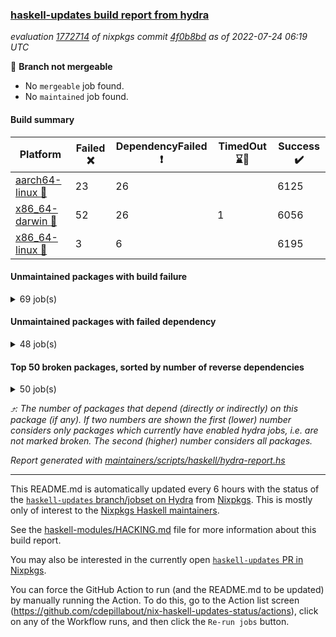 ### [haskell-updates build report from hydra](https://hydra.nixos.org/jobset/nixpkgs/haskell-updates)
*evaluation [1772714](https://hydra.nixos.org/eval/1772714) of nixpkgs commit [4f0b8bd](https://github.com/NixOS/nixpkgs/commits/4f0b8bdb207f5bdaf1d23be6d3e80dcdbae19f0f) as of 2022-07-24 06:19 UTC*

:red_circle: **Branch not mergeable**
  * No `mergeable` job found.
  * No `maintained` job found.

#### Build summary

 | Platform | Failed :x: | DependencyFailed :heavy_exclamation_mark: | TimedOut :hourglass::no_entry_sign: | Success :heavy_check_mark: | 
 | --- | --- | --- | --- | --- | 
 | [aarch64-linux :iphone:](https://hydra.nixos.org/eval/1772714?filter=.aarch64-linux) | 23 | 26 |  | 6125 | 
 | [x86_64-darwin :apple:](https://hydra.nixos.org/eval/1772714?filter=.x86_64-darwin) | 52 | 26 | 1 | 6056 | 
 | [x86_64-linux :penguin:](https://hydra.nixos.org/eval/1772714?filter=.x86_64-linux) | 3 | 6 |  | 6195 | 
#### Unmaintained packages with build failure
<details><summary>69 job(s) </summary>

- [ ] [[:iphone::heavy_check_mark:]](https://hydra.nixos.org/build/184533745) [[:apple::x:]](https://hydra.nixos.org/build/184523330) [[:penguin::heavy_check_mark:]](https://hydra.nixos.org/build/184525895) [haskellPackages.di-core](https://hydra.nixos.org/eval/1772714?filter=haskellPackages.di-core)  :arrow_heading_up: 8 | 11
- [ ] [[:iphone::x:]](https://hydra.nixos.org/build/184882668) [[:apple::x:]](https://hydra.nixos.org/build/184883030) [[:penguin::x:]](https://hydra.nixos.org/build/184882965) [haskellPackages.Spock-core](https://hydra.nixos.org/eval/1772714?filter=haskellPackages.Spock-core)  :arrow_heading_up: 6 | 11
- [ ] [[:iphone::x:]](https://hydra.nixos.org/build/184520142) [[:apple::heavy_check_mark:]](https://hydra.nixos.org/build/184517747) [[:penguin::heavy_check_mark:]](https://hydra.nixos.org/build/184521861) [haskellPackages.OrderedBits](https://hydra.nixos.org/eval/1772714?filter=haskellPackages.OrderedBits)  :arrow_heading_up: 5 | 36
- [ ] [[:iphone::heavy_check_mark:]](https://hydra.nixos.org/build/184520508) [[:apple::x:]](https://hydra.nixos.org/build/184517821) [[:penguin::heavy_check_mark:]](https://hydra.nixos.org/build/184525846) [haskellPackages.zip](https://hydra.nixos.org/eval/1772714?filter=haskellPackages.zip)  :arrow_heading_up: 5 | 11
- [ ] [[:iphone::x:]](https://hydra.nixos.org/build/184527223) [[:apple::heavy_check_mark:]](https://hydra.nixos.org/build/184530624) [[:penguin::heavy_check_mark:]](https://hydra.nixos.org/build/184531912) [haskellPackages.hw-json-simd](https://hydra.nixos.org/eval/1772714?filter=haskellPackages.hw-json-simd)  :arrow_heading_up: 2 | 8
- [ ] [[:iphone::x:]](https://hydra.nixos.org/build/184523418) [[:apple::heavy_check_mark:]](https://hydra.nixos.org/build/184522611) [[:penguin::heavy_check_mark:]](https://hydra.nixos.org/build/184526811) [haskellPackages.hw-simd](https://hydra.nixos.org/eval/1772714?filter=haskellPackages.hw-simd)  :arrow_heading_up: 2 | 8
- [ ] [[:iphone::x:]](https://hydra.nixos.org/build/184882427) [[:apple::x:]](https://hydra.nixos.org/build/184882052) [[:penguin::heavy_check_mark:]](https://hydra.nixos.org/build/184882016) [haskellPackages.quic](https://hydra.nixos.org/eval/1772714?filter=haskellPackages.quic)  :arrow_heading_up: 2 | 2
- [ ] [[:iphone::x:]](https://hydra.nixos.org/build/184535218) [[:apple::heavy_check_mark:]](https://hydra.nixos.org/build/184521799) [[:penguin::heavy_check_mark:]](https://hydra.nixos.org/build/184536111) [haskellPackages.freetype2](https://hydra.nixos.org/eval/1772714?filter=haskellPackages.freetype2)  :arrow_heading_up: 1 | 8
- [ ] [[:iphone::x:]](https://hydra.nixos.org/build/184520983) [[:apple::heavy_check_mark:]](https://hydra.nixos.org/build/184526911) [[:penguin::heavy_check_mark:]](https://hydra.nixos.org/build/184534592) [haskellPackages.long-double](https://hydra.nixos.org/eval/1772714?filter=haskellPackages.long-double)  :arrow_heading_up: 1 | 2
- [ ] [[:iphone::x:]](https://hydra.nixos.org/build/184535658) [[:apple::x:]](https://hydra.nixos.org/build/184524859) [[:penguin::heavy_check_mark:]](https://hydra.nixos.org/build/184518152) [haskellPackages.easytensor](https://hydra.nixos.org/eval/1772714?filter=haskellPackages.easytensor)  :arrow_heading_up: 1 | 1
- [ ] [[:iphone::x:]](https://hydra.nixos.org/build/184527064) [[:apple::heavy_check_mark:]](https://hydra.nixos.org/build/184520065) [[:penguin::heavy_check_mark:]](https://hydra.nixos.org/build/184535245) [haskellPackages.nlopt-haskell](https://hydra.nixos.org/eval/1772714?filter=haskellPackages.nlopt-haskell)  :arrow_heading_up: 1 | 1
- [ ] [[:iphone::heavy_check_mark:]](https://hydra.nixos.org/build/184882213) [[:apple::x:]](https://hydra.nixos.org/build/184882925) [[:penguin::heavy_check_mark:]](https://hydra.nixos.org/build/184882570) [haskellPackages.sequence-formats](https://hydra.nixos.org/eval/1772714?filter=haskellPackages.sequence-formats)  :arrow_heading_up: 1 | 1
- [ ] [[:iphone::x:]](https://hydra.nixos.org/build/184520791) [[:apple::heavy_check_mark:]](https://hydra.nixos.org/build/184520035) [[:penguin::heavy_check_mark:]](https://hydra.nixos.org/build/184525837) [haskellPackages.swisstable](https://hydra.nixos.org/eval/1772714?filter=haskellPackages.swisstable)  :arrow_heading_up: 1 | 1
- [ ] [[:iphone::x:]](https://hydra.nixos.org/build/184530498) [[:apple::heavy_check_mark:]](https://hydra.nixos.org/build/184529627) [[:penguin::heavy_check_mark:]](https://hydra.nixos.org/build/184517810) [haskellPackages.unicode-properties](https://hydra.nixos.org/eval/1772714?filter=haskellPackages.unicode-properties)  :arrow_heading_up: 1 | 1
- [ ] [[:iphone::x:]](https://hydra.nixos.org/build/184529382) [[:apple::heavy_check_mark:]](https://hydra.nixos.org/build/184533091) [[:penguin::heavy_check_mark:]](https://hydra.nixos.org/build/184532999) [haskellPackages.flatparse](https://hydra.nixos.org/eval/1772714?filter=haskellPackages.flatparse)  :arrow_heading_up: 0 | 7
- [ ] [[:iphone::heavy_check_mark:]](https://hydra.nixos.org/build/184531753) [[:apple::x:]](https://hydra.nixos.org/build/184529285) [[:penguin::heavy_check_mark:]](https://hydra.nixos.org/build/184535384) [haskellPackages.PyF](https://hydra.nixos.org/eval/1772714?filter=haskellPackages.PyF)  :arrow_heading_up: 0 | 4
- [ ] [[:iphone::heavy_check_mark:]](https://hydra.nixos.org/build/184526463) [[:apple::x:]](https://hydra.nixos.org/build/184527023) [[:penguin::heavy_check_mark:]](https://hydra.nixos.org/build/184536697) [haskellPackages.hmidi](https://hydra.nixos.org/eval/1772714?filter=haskellPackages.hmidi)  :arrow_heading_up: 0 | 4
- [ ] [[:iphone::heavy_check_mark:]](https://hydra.nixos.org/build/184536795) [[:apple::x:]](https://hydra.nixos.org/build/184520017) [[:penguin::heavy_check_mark:]](https://hydra.nixos.org/build/184520746) [haskellPackages.posix-socket](https://hydra.nixos.org/eval/1772714?filter=haskellPackages.posix-socket)  :arrow_heading_up: 0 | 2
- [ ] [[:iphone::heavy_check_mark:]](https://hydra.nixos.org/build/184533916) [[:apple::x:]](https://hydra.nixos.org/build/184523994) [[:penguin::heavy_check_mark:]](https://hydra.nixos.org/build/184534723) [haskellPackages.hamid](https://hydra.nixos.org/eval/1772714?filter=haskellPackages.hamid)  :arrow_heading_up: 0 | 1
- [ ] [[:iphone::x:]](https://hydra.nixos.org/build/184882719) [[:apple::x:]](https://hydra.nixos.org/build/184882233) [[:penguin::x:]](https://hydra.nixos.org/build/184882950) [haskellPackages.hasql-dynamic-statements](https://hydra.nixos.org/eval/1772714?filter=haskellPackages.hasql-dynamic-statements)  :arrow_heading_up: 0 | 1
- [ ] [[:iphone::heavy_check_mark:]](https://hydra.nixos.org/build/184525066) [[:apple::x:]](https://hydra.nixos.org/build/184524742) [[:penguin::heavy_check_mark:]](https://hydra.nixos.org/build/184522115) [haskellPackages.hmatrix-morpheus](https://hydra.nixos.org/eval/1772714?filter=haskellPackages.hmatrix-morpheus)  :arrow_heading_up: 0 | 1
- [ ] [[:iphone::heavy_check_mark:]](https://hydra.nixos.org/build/184523006) [[:apple::x:]](https://hydra.nixos.org/build/184528416) [[:penguin::heavy_check_mark:]](https://hydra.nixos.org/build/184535495) [haskellPackages.huckleberry](https://hydra.nixos.org/eval/1772714?filter=haskellPackages.huckleberry)  :arrow_heading_up: 0 | 1
- [ ] [[:iphone::heavy_check_mark:]](https://hydra.nixos.org/build/184522410) [[:apple::x:]](https://hydra.nixos.org/build/184522125) [[:penguin::heavy_check_mark:]](https://hydra.nixos.org/build/184531242) [haskellPackages.openal-ffi](https://hydra.nixos.org/eval/1772714?filter=haskellPackages.openal-ffi)  :arrow_heading_up: 0 | 1
- [ ] [[:iphone::x:]](https://hydra.nixos.org/build/184521292) [[:apple::heavy_check_mark:]](https://hydra.nixos.org/build/184524400) [[:penguin::heavy_check_mark:]](https://hydra.nixos.org/build/184525263) [haskellPackages.picosat](https://hydra.nixos.org/eval/1772714?filter=haskellPackages.picosat)  :arrow_heading_up: 0 | 1
- [ ] [[:iphone::heavy_check_mark:]](https://hydra.nixos.org/build/184526493) [[:apple::x:]](https://hydra.nixos.org/build/184519127) [[:penguin::heavy_check_mark:]](https://hydra.nixos.org/build/184528507) [haskellPackages.select](https://hydra.nixos.org/eval/1772714?filter=haskellPackages.select)  :arrow_heading_up: 0 | 1
- [ ] [[:iphone::heavy_check_mark:]](https://hydra.nixos.org/build/184527909) [[:apple::x:]](https://hydra.nixos.org/build/184519864) [[:penguin::heavy_check_mark:]](https://hydra.nixos.org/build/184528259) [haskellPackages.sysinfo](https://hydra.nixos.org/eval/1772714?filter=haskellPackages.sysinfo)  :arrow_heading_up: 0 | 1
- [ ] [[:iphone::heavy_check_mark:]](https://hydra.nixos.org/build/184530526) [[:apple::x:]](https://hydra.nixos.org/build/184533089) [[:penguin::heavy_check_mark:]](https://hydra.nixos.org/build/184536207) [haskellPackages.FractalArt](https://hydra.nixos.org/eval/1772714?filter=haskellPackages.FractalArt) 
- [ ] [[:iphone::x:]](https://hydra.nixos.org/build/184525037) [[:apple::heavy_check_mark:]](https://hydra.nixos.org/build/184528211) [[:penguin::heavy_check_mark:]](https://hydra.nixos.org/build/184521784) [haskellPackages.HsASA](https://hydra.nixos.org/eval/1772714?filter=haskellPackages.HsASA) 
- [ ] [[:iphone::heavy_check_mark:]](https://hydra.nixos.org/build/184524347) [[:apple::x:]](https://hydra.nixos.org/build/184517908) [[:penguin::heavy_check_mark:]](https://hydra.nixos.org/build/184522627) [haskellPackages.chiphunk](https://hydra.nixos.org/eval/1772714?filter=haskellPackages.chiphunk) 
- [ ] [[:iphone::x:]](https://hydra.nixos.org/build/184520594) [[:apple::heavy_check_mark:]](https://hydra.nixos.org/build/184531984) [[:penguin::heavy_check_mark:]](https://hydra.nixos.org/build/184531185) [haskellPackages.comfort-fftw](https://hydra.nixos.org/eval/1772714?filter=haskellPackages.comfort-fftw) 
- [ ] [[:iphone::heavy_check_mark:]](https://hydra.nixos.org/build/184519552) [[:apple::x:]](https://hydra.nixos.org/build/184534865) [[:penguin::heavy_check_mark:]](https://hydra.nixos.org/build/184534271) [haskellPackages.diskhash](https://hydra.nixos.org/eval/1772714?filter=haskellPackages.diskhash) 
- [ ] [[:iphone::heavy_check_mark:]](https://hydra.nixos.org/build/184529758) [[:apple::x:]](https://hydra.nixos.org/build/184534759) [[:penguin::heavy_check_mark:]](https://hydra.nixos.org/build/184535503) [haskellPackages.fudgets](https://hydra.nixos.org/eval/1772714?filter=haskellPackages.fudgets) 
- [ ] [[:iphone::heavy_check_mark:]](https://hydra.nixos.org/build/184529230) [[:apple::x:]](https://hydra.nixos.org/build/184531888) [[:penguin::heavy_check_mark:]](https://hydra.nixos.org/build/184521765) [haskellPackages.gerrit](https://hydra.nixos.org/eval/1772714?filter=haskellPackages.gerrit) 
- [ ] [[:iphone::heavy_check_mark:]](https://hydra.nixos.org/build/184524077) [[:apple::x:]](https://hydra.nixos.org/build/184525167) [[:penguin::heavy_check_mark:]](https://hydra.nixos.org/build/184527915) [haskellPackages.ghc-gc-hook](https://hydra.nixos.org/eval/1772714?filter=haskellPackages.ghc-gc-hook) 
- [ ] [[:iphone::x:]](https://hydra.nixos.org/build/184518092) [[:penguin::heavy_check_mark:]](https://hydra.nixos.org/build/184534398) [haskellPackages.gnome-keyring](https://hydra.nixos.org/eval/1772714?filter=haskellPackages.gnome-keyring) 
- [ ] [[:apple::x:]](https://hydra.nixos.org/build/184527085) [haskellPackages.gtk-mac-integration](https://hydra.nixos.org/eval/1772714?filter=haskellPackages.gtk-mac-integration) 
- [ ] [[:iphone::heavy_check_mark:]](https://hydra.nixos.org/build/184529980) [[:apple::x:]](https://hydra.nixos.org/build/184529366) [[:penguin::heavy_check_mark:]](https://hydra.nixos.org/build/184518402) [haskellPackages.gtk-traymanager](https://hydra.nixos.org/eval/1772714?filter=haskellPackages.gtk-traymanager) 
- [ ] [[:apple::x:]](https://hydra.nixos.org/build/184523845) [haskellPackages.gtk3-mac-integration](https://hydra.nixos.org/eval/1772714?filter=haskellPackages.gtk3-mac-integration) 
- [ ] [[:iphone::heavy_check_mark:]](https://hydra.nixos.org/build/184523214) [[:apple::x:]](https://hydra.nixos.org/build/184522521) [[:penguin::heavy_check_mark:]](https://hydra.nixos.org/build/184520671) [haskellPackages.hid](https://hydra.nixos.org/eval/1772714?filter=haskellPackages.hid) 
- [ ] [[:iphone::heavy_check_mark:]](https://hydra.nixos.org/build/184534355) [[:apple::x:]](https://hydra.nixos.org/build/184529070) [[:penguin::heavy_check_mark:]](https://hydra.nixos.org/build/184534902) [haskellPackages.hinotify-conduit](https://hydra.nixos.org/eval/1772714?filter=haskellPackages.hinotify-conduit) 
- [ ] [[:iphone::heavy_check_mark:]](https://hydra.nixos.org/build/184535586) [[:apple::x:]](https://hydra.nixos.org/build/184525054) [[:penguin::heavy_check_mark:]](https://hydra.nixos.org/build/184530645) [haskellPackages.hsshellscript](https://hydra.nixos.org/eval/1772714?filter=haskellPackages.hsshellscript) 
- [ ] [[:iphone::heavy_check_mark:]](https://hydra.nixos.org/build/184520050) [[:apple::x:]](https://hydra.nixos.org/build/184528939) [[:penguin::heavy_check_mark:]](https://hydra.nixos.org/build/184532014) [haskellPackages.hssourceinfo](https://hydra.nixos.org/eval/1772714?filter=haskellPackages.hssourceinfo) 
- [ ] [[:iphone::heavy_check_mark:]](https://hydra.nixos.org/build/184532059) [[:apple::x:]](https://hydra.nixos.org/build/184523761) [[:penguin::heavy_check_mark:]](https://hydra.nixos.org/build/184518478) [haskellPackages.interprocess](https://hydra.nixos.org/eval/1772714?filter=haskellPackages.interprocess) 
- [ ] [[:iphone::heavy_check_mark:]](https://hydra.nixos.org/build/184535422) [[:apple::x:]](https://hydra.nixos.org/build/184523190) [[:penguin::heavy_check_mark:]](https://hydra.nixos.org/build/184534635) [haskellPackages.ipcvar](https://hydra.nixos.org/eval/1772714?filter=haskellPackages.ipcvar) 
- [ ] [[:iphone::x:]](https://hydra.nixos.org/build/184530299) [[:apple::heavy_check_mark:]](https://hydra.nixos.org/build/184534572) [[:penguin::heavy_check_mark:]](https://hydra.nixos.org/build/184530403) [haskellPackages.jammittools](https://hydra.nixos.org/eval/1772714?filter=haskellPackages.jammittools) 
- [ ] [[:apple::x:]](https://hydra.nixos.org/build/184528755) [haskellPackages.kqueue](https://hydra.nixos.org/eval/1772714?filter=haskellPackages.kqueue) 
- [ ] [[:iphone::heavy_check_mark:]](https://hydra.nixos.org/build/184525385) [[:apple::x:]](https://hydra.nixos.org/build/184529277) [[:penguin::heavy_check_mark:]](https://hydra.nixos.org/build/184536532) [haskellPackages.linux-framebuffer](https://hydra.nixos.org/eval/1772714?filter=haskellPackages.linux-framebuffer) 
- [ ] [[:iphone::heavy_check_mark:]](https://hydra.nixos.org/build/184527703) [[:apple::x:]](https://hydra.nixos.org/build/184525760) [[:penguin::heavy_check_mark:]](https://hydra.nixos.org/build/184528641) [haskellPackages.mediawiki2latex](https://hydra.nixos.org/eval/1772714?filter=haskellPackages.mediawiki2latex) 
- [ ] [[:iphone::heavy_check_mark:]](https://hydra.nixos.org/build/184530854) [[:apple::x:]](https://hydra.nixos.org/build/184531427) [[:penguin::heavy_check_mark:]](https://hydra.nixos.org/build/184518055) [haskellPackages.memfd](https://hydra.nixos.org/eval/1772714?filter=haskellPackages.memfd) 
- [ ] [[:iphone::heavy_check_mark:]](https://hydra.nixos.org/build/184524879) [[:apple::x:]](https://hydra.nixos.org/build/184526652) [[:penguin::heavy_check_mark:]](https://hydra.nixos.org/build/184526003) [haskellPackages.mercury-api](https://hydra.nixos.org/eval/1772714?filter=haskellPackages.mercury-api) 
- [ ] [[:iphone::heavy_check_mark:]](https://hydra.nixos.org/build/184518065) [[:apple::x:]](https://hydra.nixos.org/build/184526984) [[:penguin::heavy_check_mark:]](https://hydra.nixos.org/build/184518350) [haskellPackages.nano-cryptr](https://hydra.nixos.org/eval/1772714?filter=haskellPackages.nano-cryptr) 
- [ ] [[:iphone::heavy_check_mark:]](https://hydra.nixos.org/build/184882930) [[:apple::x:]](https://hydra.nixos.org/build/184882657) [[:penguin::heavy_check_mark:]](https://hydra.nixos.org/build/184882396) [haskellPackages.persistent-pagination](https://hydra.nixos.org/eval/1772714?filter=haskellPackages.persistent-pagination) 
- [ ] [[:iphone::x:]](https://hydra.nixos.org/build/184883249) [[:apple::x:]](https://hydra.nixos.org/build/184882174) [[:penguin::x:]](https://hydra.nixos.org/build/184882848) [haskellPackages.persistent-stm](https://hydra.nixos.org/eval/1772714?filter=haskellPackages.persistent-stm) 
- [ ] [[:iphone::heavy_check_mark:]](https://hydra.nixos.org/build/184533650) [[:apple::x:]](https://hydra.nixos.org/build/184525129) [[:penguin::heavy_check_mark:]](https://hydra.nixos.org/build/184520759) [haskellPackages.ping-wrapper](https://hydra.nixos.org/eval/1772714?filter=haskellPackages.ping-wrapper) 
- [ ] [[:iphone::heavy_check_mark:]](https://hydra.nixos.org/build/184535488) [[:apple::x:]](https://hydra.nixos.org/build/184535546) [[:penguin::heavy_check_mark:]](https://hydra.nixos.org/build/184532415) [haskellPackages.posix-timer](https://hydra.nixos.org/eval/1772714?filter=haskellPackages.posix-timer) 
- [ ] [[:iphone::heavy_check_mark:]](https://hydra.nixos.org/build/184520655) [[:apple::x:]](https://hydra.nixos.org/build/184532504) [[:penguin::heavy_check_mark:]](https://hydra.nixos.org/build/184522191) [haskellPackages.pthread](https://hydra.nixos.org/eval/1772714?filter=haskellPackages.pthread) 
- [ ] [[:iphone::heavy_check_mark:]](https://hydra.nixos.org/build/184882662) [[:apple::x:]](https://hydra.nixos.org/build/184881992) [[:penguin::heavy_check_mark:]](https://hydra.nixos.org/build/184882445) [haskellPackages.reserve](https://hydra.nixos.org/eval/1772714?filter=haskellPackages.reserve) 
- [ ] [[:iphone::x:]](https://hydra.nixos.org/build/184522922) [[:apple::heavy_check_mark:]](https://hydra.nixos.org/build/184532702) [[:penguin::heavy_check_mark:]](https://hydra.nixos.org/build/184530166) [haskellPackages.risc386](https://hydra.nixos.org/eval/1772714?filter=haskellPackages.risc386) 
- [ ] [[:iphone::heavy_check_mark:]](https://hydra.nixos.org/build/184527238) [[:apple::x:]](https://hydra.nixos.org/build/184534038) [[:penguin::heavy_check_mark:]](https://hydra.nixos.org/build/184524225) [haskellPackages.sfml-audio](https://hydra.nixos.org/eval/1772714?filter=haskellPackages.sfml-audio) 
- [ ] [[:iphone::heavy_check_mark:]](https://hydra.nixos.org/build/184525803) [[:apple::x:]](https://hydra.nixos.org/build/184521262) [[:penguin::heavy_check_mark:]](https://hydra.nixos.org/build/184527151) [haskellPackages.shared-memory](https://hydra.nixos.org/eval/1772714?filter=haskellPackages.shared-memory) 
- [ ] [[:iphone::heavy_check_mark:]](https://hydra.nixos.org/build/184534156) [[:apple::x:]](https://hydra.nixos.org/build/184525254) [[:penguin::heavy_check_mark:]](https://hydra.nixos.org/build/184534328) [haskellPackages.skews](https://hydra.nixos.org/eval/1772714?filter=haskellPackages.skews) 
- [ ] [[:iphone::x:]](https://hydra.nixos.org/build/184521760) [[:apple::x:]](https://hydra.nixos.org/build/184527336) [[:penguin::heavy_check_mark:]](https://hydra.nixos.org/build/184529119) [haskellPackages.slugify](https://hydra.nixos.org/eval/1772714?filter=haskellPackages.slugify) 
- [ ] [[:iphone::heavy_check_mark:]](https://hydra.nixos.org/build/184519012) [[:apple::x:]](https://hydra.nixos.org/build/184531416) [[:penguin::heavy_check_mark:]](https://hydra.nixos.org/build/184528532) [haskellPackages.tailfile-hinotify](https://hydra.nixos.org/eval/1772714?filter=haskellPackages.tailfile-hinotify) 
- [ ] [[:iphone::x:]](https://hydra.nixos.org/build/184531197) [[:apple::heavy_check_mark:]](https://hydra.nixos.org/build/184534864) [[:penguin::heavy_check_mark:]](https://hydra.nixos.org/build/184526408) [haskellPackages.wiringPi](https://hydra.nixos.org/eval/1772714?filter=haskellPackages.wiringPi) 
- [ ] [[:iphone::x:]](https://hydra.nixos.org/build/184527192) [[:apple::heavy_check_mark:]](https://hydra.nixos.org/build/184531680) [[:penguin::heavy_check_mark:]](https://hydra.nixos.org/build/184523416) [haskellPackages.x86-64bit](https://hydra.nixos.org/eval/1772714?filter=haskellPackages.x86-64bit) 
- [ ] [[:iphone::heavy_check_mark:]](https://hydra.nixos.org/build/184531459) [[:apple::x:]](https://hydra.nixos.org/build/184532712) [[:penguin::heavy_check_mark:]](https://hydra.nixos.org/build/184517882) [haskellPackages.xmonad-utils](https://hydra.nixos.org/eval/1772714?filter=haskellPackages.xmonad-utils) 
- [ ] [[:iphone::heavy_check_mark:]](https://hydra.nixos.org/build/184522751) [[:apple::x:]](https://hydra.nixos.org/build/184527292) [[:penguin::heavy_check_mark:]](https://hydra.nixos.org/build/184533651) [haskellPackages.yoga](https://hydra.nixos.org/eval/1772714?filter=haskellPackages.yoga) 
- [ ] [[:iphone::heavy_check_mark:]](https://hydra.nixos.org/build/184530633) [[:apple::x:]](https://hydra.nixos.org/build/184536369) [[:penguin::heavy_check_mark:]](https://hydra.nixos.org/build/184530896) [haskellPackages.zot](https://hydra.nixos.org/eval/1772714?filter=haskellPackages.zot) 
- [ ] [[:iphone::heavy_check_mark:]](https://hydra.nixos.org/build/184525620) [[:apple::x:]](https://hydra.nixos.org/build/184525778) [[:penguin::heavy_check_mark:]](https://hydra.nixos.org/build/184536251) [haskellPackages.zxcvbn-c](https://hydra.nixos.org/eval/1772714?filter=haskellPackages.zxcvbn-c) 
</details>

#### Unmaintained packages with failed dependency
<details><summary>48 job(s) </summary>

- [ ] [[:iphone::heavy_check_mark:]](https://hydra.nixos.org/build/184517338) [[:apple::heavy_exclamation_mark:]](https://hydra.nixos.org/build/184521184) [[:penguin::heavy_check_mark:]](https://hydra.nixos.org/build/184534704) [haskellPackages.di-handle](https://hydra.nixos.org/eval/1772714?filter=haskellPackages.di-handle)  :arrow_heading_up: 6 | 9
- [ ] [[:iphone::heavy_check_mark:]](https://hydra.nixos.org/build/184531388) [[:apple::heavy_exclamation_mark:]](https://hydra.nixos.org/build/184518811) [[:penguin::heavy_check_mark:]](https://hydra.nixos.org/build/184535748) [haskellPackages.di-monad](https://hydra.nixos.org/eval/1772714?filter=haskellPackages.di-monad)  :arrow_heading_up: 6 | 9
- [ ] [[:iphone::heavy_check_mark:]](https://hydra.nixos.org/build/184521757) [[:apple::heavy_exclamation_mark:]](https://hydra.nixos.org/build/184532478) [[:penguin::heavy_check_mark:]](https://hydra.nixos.org/build/184522886) [haskellPackages.di-df1](https://hydra.nixos.org/eval/1772714?filter=haskellPackages.di-df1)  :arrow_heading_up: 5 | 8
- [ ] [[:iphone::heavy_exclamation_mark:]](https://hydra.nixos.org/build/184881949) [[:apple::heavy_check_mark:]](https://hydra.nixos.org/build/184883171) [[:penguin::heavy_check_mark:]](https://hydra.nixos.org/build/184881785) [haskellPackages.PrimitiveArray](https://hydra.nixos.org/eval/1772714?filter=haskellPackages.PrimitiveArray)  :arrow_heading_up: 4 | 35
- [ ] [[:iphone::heavy_check_mark:]](https://hydra.nixos.org/build/184521022) [[:apple::heavy_exclamation_mark:]](https://hydra.nixos.org/build/184533861) [[:penguin::heavy_check_mark:]](https://hydra.nixos.org/build/184530746) [haskellPackages.xlsx](https://hydra.nixos.org/eval/1772714?filter=haskellPackages.xlsx)  :arrow_heading_up: 4 | 6
- [ ] [[:iphone::heavy_exclamation_mark:]](https://hydra.nixos.org/build/184882242) [[:apple::heavy_check_mark:]](https://hydra.nixos.org/build/184881883) [[:penguin::heavy_check_mark:]](https://hydra.nixos.org/build/184882361) [haskellPackages.BiobaseTypes](https://hydra.nixos.org/eval/1772714?filter=haskellPackages.BiobaseTypes)  :arrow_heading_up: 3 | 21
- [ ] [[:iphone::heavy_exclamation_mark:]](https://hydra.nixos.org/build/184882778) [[:apple::heavy_exclamation_mark:]](https://hydra.nixos.org/build/184883089) [[:penguin::heavy_exclamation_mark:]](https://hydra.nixos.org/build/184882496) [haskellPackages.Spock](https://hydra.nixos.org/eval/1772714?filter=haskellPackages.Spock)  :arrow_heading_up: 3 | 7
- [ ] [[:iphone::heavy_check_mark:]](https://hydra.nixos.org/build/184882477) [[:apple::heavy_exclamation_mark:]](https://hydra.nixos.org/build/184881838) [[:penguin::heavy_check_mark:]](https://hydra.nixos.org/build/184882718) [haskellPackages.cointracking-imports](https://hydra.nixos.org/eval/1772714?filter=haskellPackages.cointracking-imports)  :arrow_heading_up: 2 | 2
- [ ] [[:iphone::heavy_exclamation_mark:]](https://hydra.nixos.org/build/184883163) [[:apple::heavy_check_mark:]](https://hydra.nixos.org/build/184882132) [[:penguin::heavy_check_mark:]](https://hydra.nixos.org/build/184883113) [haskellPackages.BiobaseENA](https://hydra.nixos.org/eval/1772714?filter=haskellPackages.BiobaseENA)  :arrow_heading_up: 1 | 18
- [ ] [[:iphone::heavy_check_mark:]](https://hydra.nixos.org/build/184530556) [[:apple::heavy_exclamation_mark:]](https://hydra.nixos.org/build/184519077) [[:penguin::heavy_check_mark:]](https://hydra.nixos.org/build/184519310) [haskellPackages.di-polysemy](https://hydra.nixos.org/eval/1772714?filter=haskellPackages.di-polysemy)  :arrow_heading_up: 1 | 4
- [ ] [hoogle](https://hydra.nixos.org/eval/1772714?filter=hoogle)  :arrow_heading_up: 1 | 3
  - [[:iphone::heavy_check_mark:]](https://hydra.nixos.org/build/184882819) [[:apple::heavy_check_mark:]](https://hydra.nixos.org/build/184882266) [[:penguin::heavy_check_mark:]](https://hydra.nixos.org/build/184882257) [haskell.packages.ghc8107](https://hydra.nixos.org/eval/1772714?filter=haskell.packages.ghc8107.hoogle)
  - [[:iphone::heavy_check_mark:]](https://hydra.nixos.org/build/184881813) [[:apple::heavy_check_mark:]](https://hydra.nixos.org/build/184882689) [[:penguin::heavy_check_mark:]](https://hydra.nixos.org/build/184882994) [haskell.packages.ghc884](https://hydra.nixos.org/eval/1772714?filter=haskell.packages.ghc884.hoogle)
  - [[:iphone::heavy_check_mark:]](https://hydra.nixos.org/build/184883225) [[:apple::heavy_check_mark:]](https://hydra.nixos.org/build/184882493) [[:penguin::heavy_check_mark:]](https://hydra.nixos.org/build/184882447) [haskell.packages.ghc902](https://hydra.nixos.org/eval/1772714?filter=haskell.packages.ghc902.hoogle)
  - [[:iphone::heavy_exclamation_mark:]](https://hydra.nixos.org/build/184882655) [[:apple::heavy_check_mark:]](https://hydra.nixos.org/build/184881822) [[:penguin::heavy_check_mark:]](https://hydra.nixos.org/build/184882238) [haskell.packages.ghc923](https://hydra.nixos.org/eval/1772714?filter=haskell.packages.ghc923.hoogle)
  - [[:iphone::heavy_check_mark:]](https://hydra.nixos.org/build/184881994) [[:apple::heavy_check_mark:]](https://hydra.nixos.org/build/184881818) [[:penguin::heavy_check_mark:]](https://hydra.nixos.org/build/184882289) [haskellPackages](https://hydra.nixos.org/eval/1772714?filter=haskellPackages.hoogle)
- [ ] [[:iphone::heavy_exclamation_mark:]](https://hydra.nixos.org/build/184881812) [[:apple::heavy_exclamation_mark:]](https://hydra.nixos.org/build/184882109) [[:penguin::heavy_exclamation_mark:]](https://hydra.nixos.org/build/184881971) [haskellPackages.Spock-digestive](https://hydra.nixos.org/eval/1772714?filter=haskellPackages.Spock-digestive)  :arrow_heading_up: 1 | 1
- [ ] [[:iphone::heavy_exclamation_mark:]](https://hydra.nixos.org/build/184882155) [[:apple::heavy_exclamation_mark:]](https://hydra.nixos.org/build/184881894) [[:penguin::heavy_exclamation_mark:]](https://hydra.nixos.org/build/184882921) [haskellPackages.Spock-lucid](https://hydra.nixos.org/eval/1772714?filter=haskellPackages.Spock-lucid)  :arrow_heading_up: 1 | 1
- [ ] [[:iphone::heavy_exclamation_mark:]](https://hydra.nixos.org/build/184882967) [[:apple::heavy_exclamation_mark:]](https://hydra.nixos.org/build/184881783) [[:penguin::heavy_check_mark:]](https://hydra.nixos.org/build/184883233) [haskellPackages.http3](https://hydra.nixos.org/eval/1772714?filter=haskellPackages.http3)  :arrow_heading_up: 1 | 1
- [ ] [[:iphone::heavy_check_mark:]](https://hydra.nixos.org/build/184883170) [[:apple::heavy_exclamation_mark:]](https://hydra.nixos.org/build/184882748) [[:penguin::heavy_check_mark:]](https://hydra.nixos.org/build/184882269) [haskellPackages.moto](https://hydra.nixos.org/eval/1772714?filter=haskellPackages.moto)  :arrow_heading_up: 1 | 1
- [ ] [[:iphone::heavy_check_mark:]](https://hydra.nixos.org/build/184527923) [[:apple::heavy_exclamation_mark:]](https://hydra.nixos.org/build/184531122) [[:penguin::heavy_check_mark:]](https://hydra.nixos.org/build/184529496) [haskellPackages.wss-client](https://hydra.nixos.org/eval/1772714?filter=haskellPackages.wss-client)  :arrow_heading_up: 1 | 1
- [ ] [[:iphone::heavy_exclamation_mark:]](https://hydra.nixos.org/build/184881839) [[:apple::heavy_check_mark:]](https://hydra.nixos.org/build/184883016) [[:penguin::heavy_check_mark:]](https://hydra.nixos.org/build/184882402) [haskellPackages.BiobaseXNA](https://hydra.nixos.org/eval/1772714?filter=haskellPackages.BiobaseXNA)  :arrow_heading_up: 0 | 17
- [ ] [[:iphone::heavy_exclamation_mark:]](https://hydra.nixos.org/build/184517913) [[:apple::heavy_check_mark:]](https://hydra.nixos.org/build/184524159) [[:penguin::heavy_check_mark:]](https://hydra.nixos.org/build/184530329) [haskellPackages.hw-json-standard-cursor](https://hydra.nixos.org/eval/1772714?filter=haskellPackages.hw-json-standard-cursor)  :arrow_heading_up: 0 | 6
- [ ] [[:iphone::heavy_exclamation_mark:]](https://hydra.nixos.org/build/184520985) [[:apple::heavy_check_mark:]](https://hydra.nixos.org/build/184517425) [[:penguin::heavy_check_mark:]](https://hydra.nixos.org/build/184532193) [haskellPackages.hw-json-simple-cursor](https://hydra.nixos.org/eval/1772714?filter=haskellPackages.hw-json-simple-cursor)  :arrow_heading_up: 0 | 4
- [ ] [[:iphone::heavy_exclamation_mark:]](https://hydra.nixos.org/build/184882987) [[:apple::heavy_check_mark:]](https://hydra.nixos.org/build/184883014) [[:penguin::heavy_check_mark:]](https://hydra.nixos.org/build/184883199) [haskellPackages.hw-dsv](https://hydra.nixos.org/eval/1772714?filter=haskellPackages.hw-dsv)  :arrow_heading_up: 0 | 3
- [ ] [[:iphone::heavy_check_mark:]](https://hydra.nixos.org/build/184524001) [[:apple::heavy_exclamation_mark:]](https://hydra.nixos.org/build/184527704) [[:penguin::heavy_check_mark:]](https://hydra.nixos.org/build/184521981) [haskellPackages.di](https://hydra.nixos.org/eval/1772714?filter=haskellPackages.di)  :arrow_heading_up: 0 | 2
- [ ] [[:iphone::heavy_exclamation_mark:]](https://hydra.nixos.org/build/184882922) [[:apple::heavy_exclamation_mark:]](https://hydra.nixos.org/build/184882177) [[:penguin::heavy_exclamation_mark:]](https://hydra.nixos.org/build/184882087) [haskellPackages.Spock-api-server](https://hydra.nixos.org/eval/1772714?filter=haskellPackages.Spock-api-server) 
- [ ] [[:iphone::heavy_exclamation_mark:]](https://hydra.nixos.org/build/184882682) [[:apple::heavy_exclamation_mark:]](https://hydra.nixos.org/build/184883231) [[:penguin::heavy_exclamation_mark:]](https://hydra.nixos.org/build/184882218) [haskellPackages.Spock-worker](https://hydra.nixos.org/eval/1772714?filter=haskellPackages.Spock-worker) 
- [ ] [[:iphone::heavy_exclamation_mark:]](https://hydra.nixos.org/build/184520608) [[:apple::heavy_check_mark:]](https://hydra.nixos.org/build/184524345) [[:penguin::heavy_check_mark:]](https://hydra.nixos.org/build/184525855) [haskellPackages.align-audio](https://hydra.nixos.org/eval/1772714?filter=haskellPackages.align-audio) 
- [ ] [[:iphone::heavy_check_mark:]](https://hydra.nixos.org/build/184882757) [[:apple::heavy_exclamation_mark:]](https://hydra.nixos.org/build/184883055) [[:penguin::heavy_check_mark:]](https://hydra.nixos.org/build/184882390) [haskellPackages.bnb-staking-csvs](https://hydra.nixos.org/eval/1772714?filter=haskellPackages.bnb-staking-csvs) 
- [ ] [[:iphone::heavy_exclamation_mark:]](https://hydra.nixos.org/build/184524589) [[:apple::heavy_exclamation_mark:]](https://hydra.nixos.org/build/184527982) [[:penguin::heavy_check_mark:]](https://hydra.nixos.org/build/184524706) [haskellPackages.easytensor-vulkan](https://hydra.nixos.org/eval/1772714?filter=haskellPackages.easytensor-vulkan) 
- [ ] [[:iphone::heavy_exclamation_mark:]](https://hydra.nixos.org/build/184518098) [[:apple::heavy_check_mark:]](https://hydra.nixos.org/build/184528482) [[:penguin::heavy_check_mark:]](https://hydra.nixos.org/build/184532807) [haskellPackages.harfbuzz-pure](https://hydra.nixos.org/eval/1772714?filter=haskellPackages.harfbuzz-pure) 
- [ ] [[:iphone::heavy_exclamation_mark:]](https://hydra.nixos.org/build/184535066) [[:apple::heavy_check_mark:]](https://hydra.nixos.org/build/184525511) [[:penguin::heavy_check_mark:]](https://hydra.nixos.org/build/184531857) [haskellPackages.hmatrix-nlopt](https://hydra.nixos.org/eval/1772714?filter=haskellPackages.hmatrix-nlopt) 
- [ ] [[:iphone::heavy_exclamation_mark:]](https://hydra.nixos.org/build/184520669) [[:apple::heavy_check_mark:]](https://hydra.nixos.org/build/184526629) [[:penguin::heavy_check_mark:]](https://hydra.nixos.org/build/184524740) [haskellPackages.hs-swisstable-hashtables-class](https://hydra.nixos.org/eval/1772714?filter=haskellPackages.hs-swisstable-hashtables-class) 
- [ ] [[:iphone::heavy_exclamation_mark:]](https://hydra.nixos.org/build/184530447) [[:apple::heavy_check_mark:]](https://hydra.nixos.org/build/184518873) [[:penguin::heavy_check_mark:]](https://hydra.nixos.org/build/184535536) [haskellPackages.hw-simd-cli](https://hydra.nixos.org/eval/1772714?filter=haskellPackages.hw-simd-cli) 
- [ ] [[:iphone::heavy_exclamation_mark:]](https://hydra.nixos.org/build/184882918) [[:apple::heavy_exclamation_mark:]](https://hydra.nixos.org/build/184882599) [[:penguin::heavy_exclamation_mark:]](https://hydra.nixos.org/build/184882865) [haskellPackages.jobs-ui](https://hydra.nixos.org/eval/1772714?filter=haskellPackages.jobs-ui) 
- [ ] [[:iphone::heavy_exclamation_mark:]](https://hydra.nixos.org/build/184528557) [[:apple::heavy_check_mark:]](https://hydra.nixos.org/build/184520139) [[:penguin::heavy_check_mark:]](https://hydra.nixos.org/build/184521761) [haskellPackages.kmn-programming](https://hydra.nixos.org/eval/1772714?filter=haskellPackages.kmn-programming) 
- [ ] [[:iphone::heavy_check_mark:]](https://hydra.nixos.org/build/184882940) [[:apple::heavy_exclamation_mark:]](https://hydra.nixos.org/build/184882217) [[:penguin::heavy_check_mark:]](https://hydra.nixos.org/build/184882542) [haskellPackages.moto-postgresql](https://hydra.nixos.org/eval/1772714?filter=haskellPackages.moto-postgresql) 
- [ ] [[:iphone::heavy_check_mark:]](https://hydra.nixos.org/build/184531173) [[:apple::heavy_exclamation_mark:]](https://hydra.nixos.org/build/184526479) [[:penguin::heavy_check_mark:]](https://hydra.nixos.org/build/184531145) [haskellPackages.network-messagepack-rpc-websocket](https://hydra.nixos.org/eval/1772714?filter=haskellPackages.network-messagepack-rpc-websocket) 
- [ ] [[:iphone::heavy_check_mark:]](https://hydra.nixos.org/build/184535823) [[:apple::heavy_exclamation_mark:]](https://hydra.nixos.org/build/184524659) [[:penguin::heavy_check_mark:]](https://hydra.nixos.org/build/184522298) [haskellPackages.polysemy-log-di](https://hydra.nixos.org/eval/1772714?filter=haskellPackages.polysemy-log-di) 
- [ ] [[:iphone::heavy_exclamation_mark:]](https://hydra.nixos.org/build/184525634) [[:apple::heavy_check_mark:]](https://hydra.nixos.org/build/184526683) [[:penguin::heavy_check_mark:]](https://hydra.nixos.org/build/184530406) [haskellPackages.rounded-hw](https://hydra.nixos.org/eval/1772714?filter=haskellPackages.rounded-hw) 
- [ ] [[:iphone::heavy_check_mark:]](https://hydra.nixos.org/build/184882910) [[:apple::heavy_exclamation_mark:]](https://hydra.nixos.org/build/184882148) [[:penguin::heavy_check_mark:]](https://hydra.nixos.org/build/184882812) [haskellPackages.sequenceTools](https://hydra.nixos.org/eval/1772714?filter=haskellPackages.sequenceTools) 
- [ ] [[:iphone::heavy_check_mark:]](https://hydra.nixos.org/build/184882003) [[:apple::heavy_exclamation_mark:]](https://hydra.nixos.org/build/184881843) [[:penguin::heavy_check_mark:]](https://hydra.nixos.org/build/184883192) [haskellPackages.solana-staking-csvs](https://hydra.nixos.org/eval/1772714?filter=haskellPackages.solana-staking-csvs) 
- [ ] [[:iphone::heavy_exclamation_mark:]](https://hydra.nixos.org/build/184518116) [[:apple::heavy_check_mark:]](https://hydra.nixos.org/build/184526681) [[:penguin::heavy_check_mark:]](https://hydra.nixos.org/build/184520339) [haskellPackages.sound-collage](https://hydra.nixos.org/eval/1772714?filter=haskellPackages.sound-collage) 
- [ ] [[:iphone::heavy_exclamation_mark:]](https://hydra.nixos.org/build/184533837) [[:apple::heavy_check_mark:]](https://hydra.nixos.org/build/184518569) [[:penguin::heavy_check_mark:]](https://hydra.nixos.org/build/184533381) [haskellPackages.unicode-names](https://hydra.nixos.org/eval/1772714?filter=haskellPackages.unicode-names) 
- [ ] [[:iphone::heavy_exclamation_mark:]](https://hydra.nixos.org/build/184883003) [[:apple::heavy_exclamation_mark:]](https://hydra.nixos.org/build/184881995) [[:penguin::heavy_check_mark:]](https://hydra.nixos.org/build/184882923) [haskellPackages.warp-quic](https://hydra.nixos.org/eval/1772714?filter=haskellPackages.warp-quic) 
- [ ] [[:iphone::heavy_check_mark:]](https://hydra.nixos.org/build/184522177) [[:apple::heavy_exclamation_mark:]](https://hydra.nixos.org/build/184525784) [[:penguin::heavy_check_mark:]](https://hydra.nixos.org/build/184536397) [haskellPackages.xbattbar](https://hydra.nixos.org/eval/1772714?filter=haskellPackages.xbattbar) 
- [ ] [[:iphone::heavy_check_mark:]](https://hydra.nixos.org/build/184528723) [[:apple::heavy_exclamation_mark:]](https://hydra.nixos.org/build/184523252) [[:penguin::heavy_check_mark:]](https://hydra.nixos.org/build/184523877) [haskellPackages.xlsx-tabular](https://hydra.nixos.org/eval/1772714?filter=haskellPackages.xlsx-tabular) 
</details>

#### Top 50 broken packages, sorted by number of reverse dependencies
<details><summary>50 job(s) </summary>

[amazonka-core](https://packdeps.haskellers.com/reverse/amazonka-core) :arrow_heading_up: 185  
[gogol-core](https://packdeps.haskellers.com/reverse/gogol-core) :arrow_heading_up: 184  
[haskell98](https://packdeps.haskellers.com/reverse/haskell98) :arrow_heading_up: 153  
[enumerator](https://packdeps.haskellers.com/reverse/enumerator) :arrow_heading_up: 56  
[util](https://packdeps.haskellers.com/reverse/util) :arrow_heading_up: 49  
[derive](https://packdeps.haskellers.com/reverse/derive) :arrow_heading_up: 48  
[amazonka](https://packdeps.haskellers.com/reverse/amazonka) :arrow_heading_up: 43  
[accelerate](https://packdeps.haskellers.com/reverse/accelerate) :arrow_heading_up: 42  
[parseargs](https://packdeps.haskellers.com/reverse/parseargs) :arrow_heading_up: 42  
[syb-with-class](https://packdeps.haskellers.com/reverse/syb-with-class) :arrow_heading_up: 42  
[MonadCatchIO-transformers](https://packdeps.haskellers.com/reverse/MonadCatchIO-transformers) :arrow_heading_up: 41  
[data-lens](https://packdeps.haskellers.com/reverse/data-lens) :arrow_heading_up: 33  
[rank1dynamic](https://packdeps.haskellers.com/reverse/rank1dynamic) :arrow_heading_up: 33  
[distributed-static](https://packdeps.haskellers.com/reverse/distributed-static) :arrow_heading_up: 31  
[language-ecmascript](https://packdeps.haskellers.com/reverse/language-ecmascript) :arrow_heading_up: 31  
[distributed-process](https://packdeps.haskellers.com/reverse/distributed-process) :arrow_heading_up: 30  
[ip](https://packdeps.haskellers.com/reverse/ip) :arrow_heading_up: 29  
[iteratee](https://packdeps.haskellers.com/reverse/iteratee) :arrow_heading_up: 29  
[jmacro](https://packdeps.haskellers.com/reverse/jmacro) :arrow_heading_up: 29  
[text-format](https://packdeps.haskellers.com/reverse/text-format) :arrow_heading_up: 28  
[mmsyn3](https://packdeps.haskellers.com/reverse/mmsyn3) :arrow_heading_up: 27  
[autodocodec-yaml](https://packdeps.haskellers.com/reverse/autodocodec-yaml) :arrow_heading_up: 26  
[crypto-numbers](https://packdeps.haskellers.com/reverse/crypto-numbers) :arrow_heading_up: 25  
[either-unwrap](https://packdeps.haskellers.com/reverse/either-unwrap) :arrow_heading_up: 25  
[web-routes-th](https://packdeps.haskellers.com/reverse/web-routes-th) :arrow_heading_up: 24  
[ixset-typed](https://packdeps.haskellers.com/reverse/ixset-typed) :arrow_heading_up: 23  
[sydtest](https://packdeps.haskellers.com/reverse/sydtest) :arrow_heading_up: 23  
[crypto-pubkey](https://packdeps.haskellers.com/reverse/crypto-pubkey) :arrow_heading_up: 22  
[haskelldb](https://packdeps.haskellers.com/reverse/haskelldb) :arrow_heading_up: 22  
[wxdirect](https://packdeps.haskellers.com/reverse/wxdirect) :arrow_heading_up: 22  
[alg](https://packdeps.haskellers.com/reverse/alg) :arrow_heading_up: 21  
[amazonka-s3](https://packdeps.haskellers.com/reverse/amazonka-s3) :arrow_heading_up: 21  
[mmsyn2](https://packdeps.haskellers.com/reverse/mmsyn2) :arrow_heading_up: 21  
[userid](https://packdeps.haskellers.com/reverse/userid) :arrow_heading_up: 21  
[wxc](https://packdeps.haskellers.com/reverse/wxc) :arrow_heading_up: 21  
[biocore](https://packdeps.haskellers.com/reverse/biocore) :arrow_heading_up: 20  
[subG](https://packdeps.haskellers.com/reverse/subG) :arrow_heading_up: 20  
[wxcore](https://packdeps.haskellers.com/reverse/wxcore) :arrow_heading_up: 20  
[attoparsec-enumerator](https://packdeps.haskellers.com/reverse/attoparsec-enumerator) :arrow_heading_up: 19  
[bytestring-show](https://packdeps.haskellers.com/reverse/bytestring-show) :arrow_heading_up: 19  
[fay](https://packdeps.haskellers.com/reverse/fay) :arrow_heading_up: 19  
[harp](https://packdeps.haskellers.com/reverse/harp) :arrow_heading_up: 19  
[hsx2hs](https://packdeps.haskellers.com/reverse/hsx2hs) :arrow_heading_up: 19  
[ixset](https://packdeps.haskellers.com/reverse/ixset) :arrow_heading_up: 19  
[wx](https://packdeps.haskellers.com/reverse/wx) :arrow_heading_up: 19  
[asn1-data](https://packdeps.haskellers.com/reverse/asn1-data) :arrow_heading_up: 18  
[dbus-core](https://packdeps.haskellers.com/reverse/dbus-core) :arrow_heading_up: 18  
[gtksourceview2](https://packdeps.haskellers.com/reverse/gtksourceview2) :arrow_heading_up: 18  
[ukrainian-phonetics-basic](https://packdeps.haskellers.com/reverse/ukrainian-phonetics-basic) :arrow_heading_up: 18  
[HGamer3D-Data](https://packdeps.haskellers.com/reverse/HGamer3D-Data) :arrow_heading_up: 17  
</details>


*:arrow_heading_up:: The number of packages that depend (directly or indirectly) on this package (if any). If two numbers are shown the first (lower) number considers only packages which currently have enabled hydra jobs, i.e. are not marked broken. The second (higher) number considers all packages.*

*Report generated with [maintainers/scripts/haskell/hydra-report.hs](https://github.com/NixOS/nixpkgs/blob/haskell-updates/maintainers/scripts/haskell/hydra-report.sh)*


----------------------------------------------------------------------

This README.md is automatically updated every 6 hours with the status of the
[`haskell-updates` branch/jobset on Hydra](https://hydra.nixos.org/jobset/nixpkgs/haskell-updates)
from [Nixpkgs](https://github.com/NixOS/nixpkgs).  This is mostly only of
interest to the [Nixpkgs Haskell maintainers](https://github.com/orgs/NixOS/teams/haskell).

See the
[haskell-modules/HACKING.md](https://github.com/NixOS/nixpkgs/blob/haskell-updates/pkgs/development/haskell-modules/HACKING.md)
file for more information about this build report.

You may also be interested in the currently open
[`haskell-updates` PR in Nixpkgs](https://github.com/nixos/nixpkgs/pulls?q=is%3Apr+is%3Aopen+head%3Ahaskell-updates).

You can force the GitHub Action to run (and the README.md to be updated) by
manually running the Action.  To do this, go to the Action list screen
(https://github.com/cdepillabout/nix-haskell-updates-status/actions),
click on any of the Workflow runs, and then click the `Re-run jobs` button.
